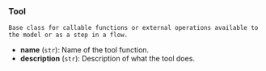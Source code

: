 ### Tool


    Base class for callable functions or external operations available to the model or as a step in a flow.
    

- **name** (`str`): Name of the tool function.
- **description** (`str`): Description of what the tool does.
